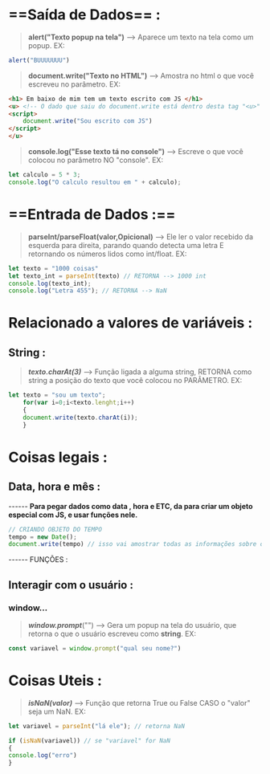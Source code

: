 # ==Saída de Dados== :
> **alert("Texto popup na tela")** --> Aparece um texto na tela como um popup. 
> EX:
```js
alert("BUUUUUUU")
```

> **document.write("Texto no HTML")** --> Amostra no html o que você escreveu no parâmetro. 
> EX:
```html
<h1> Em baixo de mim tem um texto escrito com JS </h1>
<u> <!-- O dado que saiu do document.write está dentro desta tag "<u>" -->
<script>
    document.write("Sou escrito com JS")
</script>
</u>
```

> **console.log("Esse texto tá no console")** --> Escreve o que você colocou no parâmetro NO "console".
> EX:
```js
let calculo = 5 * 3;
console.log("O calculo resultou em " + calculo);
```







# ==Entrada de Dados :==
> **parseInt/parseFloat(valor,Opicional)** --> Ele ler o valor recebido da esquerda para direita, parando quando detecta uma letra E retornando os números lidos como int/float. 
> EX:
```js
let texto = "1000 coisas"
let texto_int = parseInt(texto) // RETORNA --> 1000 int
console.log(texto_int);
console.log("Letra 455"); // RETORNA --> NaN
```


# Relacionado a valores de variáveis :
## String : 
> ***texto.charAt(3)*** --> Função ligada a alguma string, RETORNA como string a posição do texto que você colocou no PARÂMETRO. 
> EX: 
```js
let texto = "sou um texto";
	for(var i=0;i<texto.lenght;i++)
	{
	document.write(texto.charAt(i));
	}
```
# Coisas legais : 
## Data, hora e mês : 
------ **Para pegar dados como data , hora e ETC,  da para criar um objeto especial com JS, e usar funções nele.**
```js
// CRIANDO OBJETO DO TEMPO
tempo = new Date();
document.write(tempo) // isso vai amostrar todas as informações sobre o tempo.
```

------ FUNÇÕES :



## Interagir com o usuário : 
### window...
>  ***window.prompt***("") -->  Gera um popup na tela do usuário, que retorna o que o usuário escreveu como **string**. 
>  EX:
```js
const variavel = window.prompt("qual seu nome?") 
```




# Coisas Uteis : 
> ***isNaN(valor)*** --> Função que retorna True ou False CASO o "valor" seja um NaN. 
> EX: 
```js
let variavel = parseInt("lá ele"); // retorna NaN

if (isNaN(variavel)) // se "variavel" for NaN
{
console.log("erro")
}

```